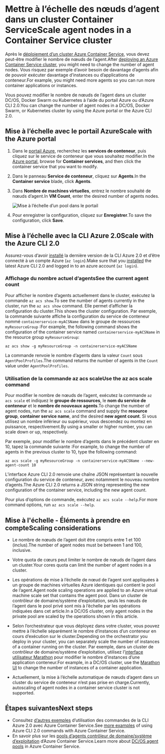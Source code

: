 # <a name="scale-agent-nodes-in-a-container-service-cluster"></a><span data-ttu-id="f972f-101">Mettre à l’échelle des nœuds d’agent dans un cluster Container Service</span><span class="sxs-lookup"><span data-stu-id="f972f-101">Scale agent nodes in a Container Service cluster</span></span>
<span data-ttu-id="f972f-102">Après le [déploiement d’un cluster Azure Container Service](../articles/container-service/dcos-swarm/container-service-deployment.md), vous devez peut-être modifier le nombre de nœuds de l’agent.</span><span class="sxs-lookup"><span data-stu-id="f972f-102">After [deploying an Azure Container Service cluster](../articles/container-service/dcos-swarm/container-service-deployment.md), you might need to change the number of agent nodes.</span></span> <span data-ttu-id="f972f-103">Vous risquez par exemple d’avoir besoin de davantage d’agents afin de pouvoir exécuter davantage d’instances ou d’applications de conteneur.</span><span class="sxs-lookup"><span data-stu-id="f972f-103">For example, you might need more agents so you can run more container applications or instances.</span></span> 

<span data-ttu-id="f972f-104">Vous pouvez modifier le nombre de nœuds de l’agent dans un cluster DC/OS, Docker Swarm ou Kubernetes à l’aide du portail Azure ou d’Azure CLI 2.0.</span><span class="sxs-lookup"><span data-stu-id="f972f-104">You can change the number of agent nodes in a DC/OS, Docker Swarm, or Kubernetes cluster by using the Azure portal or the Azure CLI 2.0.</span></span> 

## <a name="scale-with-the-azure-portal"></a><span data-ttu-id="f972f-105">Mise à l’échelle avec le portail Azure</span><span class="sxs-lookup"><span data-stu-id="f972f-105">Scale with the Azure portal</span></span>

1. <span data-ttu-id="f972f-106">Dans le [portail Azure](https://portal.azure.com), recherchez les **services de conteneur**, puis cliquez sur le service de conteneur que vous souhaitez modifier.</span><span class="sxs-lookup"><span data-stu-id="f972f-106">In the [Azure portal](https://portal.azure.com), browse for **Container services**, and then click the container service that you want to modify.</span></span>
2. <span data-ttu-id="f972f-107">Dans le panneau **Service de conteneur**, cliquez sur **Agents**.</span><span class="sxs-lookup"><span data-stu-id="f972f-107">In the **Container service** blade, click **Agents**.</span></span>
3. <span data-ttu-id="f972f-108">Dans **Nombre de machines virtuelles**, entrez le nombre souhaité de nœuds d’agent.</span><span class="sxs-lookup"><span data-stu-id="f972f-108">In **VM Count**, enter the desired number of agents nodes.</span></span>

    ![Mise à l’échelle d’un pool dans le portail](./media/container-service-scale/container-service-scale-portal.png)

4. <span data-ttu-id="f972f-110">Pour enregistrer la configuration, cliquez sur **Enregistrer**.</span><span class="sxs-lookup"><span data-stu-id="f972f-110">To save the configuration, click **Save**.</span></span>

## <a name="scale-with-the-azure-cli-20"></a><span data-ttu-id="f972f-111">Mise à l’échelle avec la CLI Azure 2.0</span><span class="sxs-lookup"><span data-stu-id="f972f-111">Scale with the Azure CLI 2.0</span></span>

<span data-ttu-id="f972f-112">Assurez-vous d’avoir [installé](/cli/azure/install-az-cli2) la dernière version de la CLI Azure 2.0 et d’être connecté à un compte Azure (`az login`).</span><span class="sxs-lookup"><span data-stu-id="f972f-112">Make sure that you [installed](/cli/azure/install-az-cli2) the latest Azure CLI 2.0 and logged in to an azure account (`az login`).</span></span>

### <a name="see-the-current-agent-count"></a><span data-ttu-id="f972f-113">Affichage du nombre actuel d’agents</span><span class="sxs-lookup"><span data-stu-id="f972f-113">See the current agent count</span></span>
<span data-ttu-id="f972f-114">Pour afficher le nombre d’agents actuellement dans le cluster, exécutez la commande `az acs show`.</span><span class="sxs-lookup"><span data-stu-id="f972f-114">To see the number of agents currently in the cluster, run the `az acs show` command.</span></span> <span data-ttu-id="f972f-115">Elle permet d’afficher la configuration du cluster.</span><span class="sxs-lookup"><span data-stu-id="f972f-115">This shows the cluster configuration.</span></span> <span data-ttu-id="f972f-116">Par exemple, la commande suivante affiche la configuration du service de conteneur nommé `containerservice-myACSName` dans le groupe de ressources `myResourceGroup` :</span><span class="sxs-lookup"><span data-stu-id="f972f-116">For example, the following command shows the configuration of the container service named `containerservice-myACSName` in the resource group `myResourceGroup`:</span></span>

```azurecli
az acs show -g myResourceGroup -n containerservice-myACSName
```

<span data-ttu-id="f972f-117">La commande renvoie le nombre d’agents dans la valeur `Count` sous `AgentPoolProfiles`.</span><span class="sxs-lookup"><span data-stu-id="f972f-117">The command returns the number of agents in the `Count` value under `AgentPoolProfiles`.</span></span>

### <a name="use-the-az-acs-scale-command"></a><span data-ttu-id="f972f-118">Utilisation de la commande az acs scale</span><span class="sxs-lookup"><span data-stu-id="f972f-118">Use the az acs scale command</span></span>
<span data-ttu-id="f972f-119">Pour modifier le nombre de nœuds de l’agent, exécutez la commande `az acs scale` et indiquez le **groupe de ressources**, le **nom du service de conteneur** et le **nombre de nouveaux agents**.</span><span class="sxs-lookup"><span data-stu-id="f972f-119">To change the number of agent nodes, run the `az acs scale` command and supply the **resource group**, **container service name**, and the desired **new agent count**.</span></span> <span data-ttu-id="f972f-120">Si vous utilisez un nombre inférieur ou supérieur, vous descendez ou montez en puissance, respectivement.</span><span class="sxs-lookup"><span data-stu-id="f972f-120">By using a smaller or higher number, you can scale down or up, respectively.</span></span>

<span data-ttu-id="f972f-121">Par exemple, pour modifier le nombre d’agents dans le précédent cluster en 10, tapez la commande suivante :</span><span class="sxs-lookup"><span data-stu-id="f972f-121">For example, to change the number of agents in the previous cluster to 10, type the following command:</span></span>

```azurecli
az acs scale -g myResourceGroup -n containerservice-myACSName --new-agent-count 10
```

<span data-ttu-id="f972f-122">L’interface Azure CLI 2.0 renvoie une chaîne JSON représentant la nouvelle configuration du service de conteneur, avec notamment le nouveau nombre d’agents.</span><span class="sxs-lookup"><span data-stu-id="f972f-122">The Azure CLI 2.0 returns a JSON string representing the new configuration of the container service, including the new agent count.</span></span>

<span data-ttu-id="f972f-123">Pour plus d’options de commande, exécutez `az acs scale --help`.</span><span class="sxs-lookup"><span data-stu-id="f972f-123">For more command options, run `az acs scale --help`.</span></span>

## <a name="scaling-considerations"></a><span data-ttu-id="f972f-124">Mise à l'échelle - Éléments à prendre en compte</span><span class="sxs-lookup"><span data-stu-id="f972f-124">Scaling considerations</span></span>

* <span data-ttu-id="f972f-125">Le nombre de nœuds de l’agent doit être compris entre 1 et 100 (inclus).</span><span class="sxs-lookup"><span data-stu-id="f972f-125">The number of agent nodes must be between 1 and 100, inclusive.</span></span> 

* <span data-ttu-id="f972f-126">Votre quota de cœurs peut limiter le nombre de nœuds de l’agent dans un cluster.</span><span class="sxs-lookup"><span data-stu-id="f972f-126">Your cores quota can limit the number of agent nodes in a cluster.</span></span>

* <span data-ttu-id="f972f-127">Les opérations de mise à l’échelle de nœud de l’agent sont appliquées à un groupe de machines virtuelles Azure identiques qui contient le pool de l’agent.</span><span class="sxs-lookup"><span data-stu-id="f972f-127">Agent node scaling operations are applied to an Azure virtual machine scale set that contains the agent pool.</span></span> <span data-ttu-id="f972f-128">Dans un cluster de contrôleur de domaine/système d’exploitation, seuls les nœuds de l’agent dans le pool privé sont mis à l’échelle par les opérations indiquées dans cet article.</span><span class="sxs-lookup"><span data-stu-id="f972f-128">In a DC/OS cluster, only agent nodes in the private pool are scaled by the operations shown in this article.</span></span>

* <span data-ttu-id="f972f-129">Selon l’orchestrateur que vous déployez dans votre cluster, vous pouvez mettre à l’échelle séparément le nombre d’instances d’un conteneur en cours d’exécution sur le cluster.</span><span class="sxs-lookup"><span data-stu-id="f972f-129">Depending on the orchestrator you deploy in your cluster, you can separately scale the number of instances of a container running on the cluster.</span></span> <span data-ttu-id="f972f-130">Par exemple, dans un cluster de contrôleur de domaine/système d’exploitation, utilisez l’[interface utilisateur Marathon](../articles/container-service/dcos-swarm/container-service-mesos-marathon-ui.md) pour modifier le nombre d’instances d’une application conteneur.</span><span class="sxs-lookup"><span data-stu-id="f972f-130">For example, in a DC/OS cluster, use the [Marathon UI](../articles/container-service/dcos-swarm/container-service-mesos-marathon-ui.md) to change the number of instances of a container application.</span></span>

* <span data-ttu-id="f972f-131">Actuellement, la mise à l’échelle automatique de nœuds d’agent dans un cluster du service de conteneur n’est pas prise en charge.</span><span class="sxs-lookup"><span data-stu-id="f972f-131">Currently, autoscaling of agent nodes in a container service cluster is not supported.</span></span>

## <a name="next-steps"></a><span data-ttu-id="f972f-132">Étapes suivantes</span><span class="sxs-lookup"><span data-stu-id="f972f-132">Next steps</span></span>
* <span data-ttu-id="f972f-133">Consultez [d’autres exemples](../articles/container-service/dcos-swarm/container-service-create-acs-cluster-cli.md) d’utilisation des commandes de la CLI Azure 2.0 avec Azure Container Service.</span><span class="sxs-lookup"><span data-stu-id="f972f-133">See [more examples](../articles/container-service/dcos-swarm/container-service-create-acs-cluster-cli.md) of using Azure CLI 2.0 commands with Azure Container Service.</span></span>
* <span data-ttu-id="f972f-134">En savoir plus sur les [pools d’agents contrôleur de domaine/système d’exploitation](../articles/container-service/dcos-swarm/container-service-dcos-agents.md) d’Azure Container Service.</span><span class="sxs-lookup"><span data-stu-id="f972f-134">Learn more about [DC/OS agent pools](../articles/container-service/dcos-swarm/container-service-dcos-agents.md) in Azure Container Service.</span></span>

